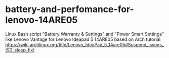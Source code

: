 # battery-and-perfomance-for-lenovo-14ARE05
Linux Bash script "Battery Warranty & Settings" and "Power Smart Settings" like Lenovo Vantage for Lenovo Ideapad 5 14ARE05
based on Arch tutorial https://wiki.archlinux.org/title/Lenovo_IdeaPad_5_14are05#Suspend_issues_(S3_sleep_fix)
